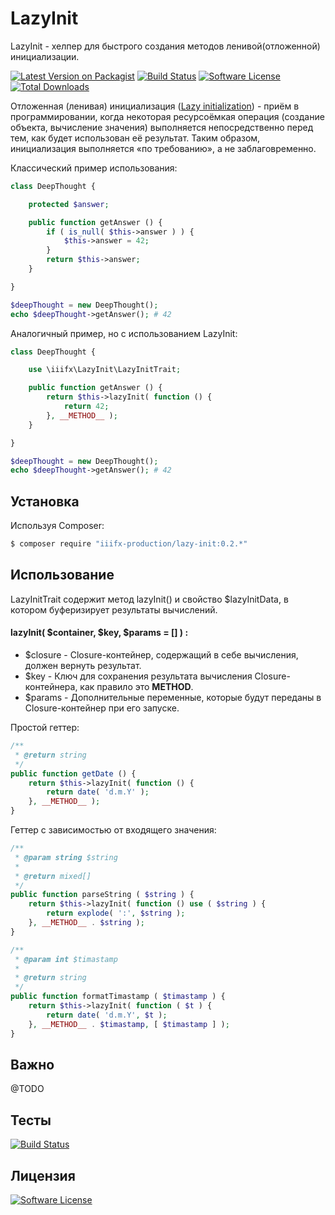 # LazyInit

LazyInit - хелпер для быстрого создания методов ленивой(отложенной) инициализации.

[![Latest Version on Packagist][ico-version]][link-packagist] [![Build Status][ico-travis]][link-travis] [![Software License][ico-license]](LICENSE.md) [![Total Downloads][ico-downloads]][link-downloads]

Отложенная (ленивая) инициализация ([Lazy initialization][link-wikipedia]) - приём в программировании, когда некоторая ресурсоёмкая операция (создание объекта, вычисление значения) выполняется непосредственно перед тем, как будет использован её результат. Таким образом, инициализация выполняется «по требованию», а не заблаговременно.

Классический пример использования:
``` php
class DeepThought {

    protected $answer;

    public function getAnswer () {
        if ( is_null( $this->answer ) ) {
            $this->answer = 42;
        }
        return $this->answer;
    }

}

$deepThought = new DeepThought();
echo $deepThought->getAnswer(); # 42
``` 

Аналогичный пример, но с использованием LazyInit:
``` php
class DeepThought {

    use \iiifx\LazyInit\LazyInitTrait;

    public function getAnswer () {
        return $this->lazyInit( function () {
            return 42;
        }, __METHOD__ );
    }

}

$deepThought = new DeepThought();
echo $deepThought->getAnswer(); # 42
```

## Установка

Используя Composer:

``` bash
$ composer require "iiifx-production/lazy-init:0.2.*"
```

## Использование

LazyInitTrait содержит метод lazyInit() и свойство $lazyInitData, в котором буферизирует результаты вычислений.

#### lazyInit( $container, $key, $params = [] ) :

- $closure - Closure-контейнер, содержащий в себе вычисления, должен вернуть результат.
- $key - Ключ для сохранения результата вычисления Closure-контейнера, как правило это __METHOD__.
- $params - Дополнительные переменные, которые будут переданы в Closure-контейнер при его запуске.

Простой геттер:
``` php
/**
 * @return string
 */
public function getDate () {
    return $this->lazyInit( function () {
        return date( 'd.m.Y' );
    }, __METHOD__ );
}
```

Геттер с зависимостью от входящего значения:
``` php
/**
 * @param string $string
 *
 * @return mixed[]
 */
public function parseString ( $string ) {
    return $this->lazyInit( function () use ( $string ) {
        return explode( ':', $string );
    }, __METHOD__ . $string );
}

/**
 * @param int $timastamp
 *
 * @return string
 */
public function formatTimastamp ( $timastamp ) {
    return $this->lazyInit( function ( $t ) {
        return date( 'd.m.Y', $t );
    }, __METHOD__ . $timastamp, [ $timastamp ] );
}
```

## Важно

@TODO

## Тесты

[![Build Status][ico-travis]][link-travis]

## Лицензия

[![Software License][ico-license]](LICENSE.md)


[ico-version]: https://img.shields.io/packagist/v/iiifx-production/lazy-init.svg
[ico-license]: https://img.shields.io/badge/license-MIT-brightgreen.svg
[ico-downloads]: https://img.shields.io/packagist/dt/iiifx-production/lazy-init.svg
[ico-travis2]: https://img.shields.io/travis/thephpleague/:package_name/master.svg
[ico-travis]: https://travis-ci.org/iiifx-production/lazy-init.svg

[link-packagist]: https://packagist.org/packages/iiifx-production/lazy-init
[link-downloads]: https://packagist.org/packages/iiifx-production/lazy-init
[link-travis]: https://travis-ci.org/iiifx-production/lazy-init
[link-wikipedia]: https://ru.wikipedia.org/wiki/%D0%9E%D1%82%D0%BB%D0%BE%D0%B6%D0%B5%D0%BD%D0%BD%D0%B0%D1%8F_%D0%B8%D0%BD%D0%B8%D1%86%D0%B8%D0%B0%D0%BB%D0%B8%D0%B7%D0%B0%D1%86%D0%B8%D1%8F
